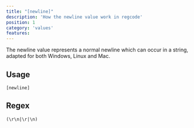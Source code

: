 ```yaml
---
title: "[newline]"
description: 'How the newline value work in regcode'
position: 1
category: 'values'
features:
---
```


The newline value represents a normal newline which can occur in a string, adapted for both Windows, Linux and Mac. 


## Usage

`[newline]`

## Regex

```
(\r\n|\r|\n)
```
